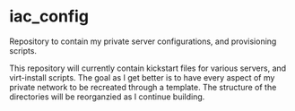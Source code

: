 # iac_config
Repository to contain my private server configurations, and provisioning scripts.

This repository will currently contain kickstart files for various servers, and 
virt-install scripts. The goal as I get better is to have every aspect of my private network
to be recreated through a template. The structure of the directories will be reorganzied
as I continue building.
